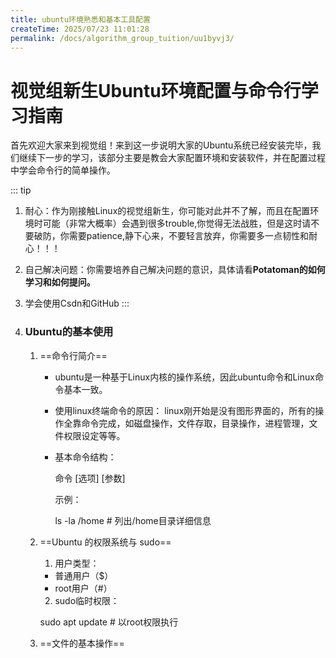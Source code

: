 ```yaml
---
title: ubuntu环境熟悉和基本工具配置
createTime: 2025/07/23 11:01:28
permalink: /docs/algorithm_group_tuition/uu1byvj3/
---
```

<!--
 *  _   _  _______   _______   _____  
 * | \ | ||  ___\ \ / /_   _| |  ___| 
 * |  \| || |__  \ V /  | |   | |__   
 * | . ` ||  __| /   \  | |   |  __|  
 * | |\  || |___/ /^\ \ | |   | |___  
 * \_| \_/\____/\/   \/ \_/   \____/  
 * 
 * @Author: ziyu (Chen Zhaoyu)
 * @Date: 2025-07-23 11:01:28
 * @LastEditors: ziyu (Chen Zhaoyu)
 * @LastEditTime: 2025-07-23 11:02:43
 * @Description: 
 * Copyright (c) 2025 by XAUT NEXT-E/ziyu, All Rights Reserved. 
-->

# 视觉组新生Ubuntu环境配置与命令行学习指南

首先欢迎大家来到视觉组！来到这一步说明大家的Ubuntu系统已经安装完毕，我们继续下一步的学习，该部分主要是教会大家配置环境和安装软件，并在配置过程中学会命令行的简单操作。

::: tip

  1. 耐心：作为刚接触Linux的视觉组新生，你可能对此并不了解，而且在配置环境时可能（非常大概率）会遇到很多trouble,你觉得无法战胜，但是这时请不要破防，你需要patience,静下心来，不要轻言放弃，你需要多一点韧性和耐心！！！
  2. 自己解决问题：你需要培养自己解决问题的意识，具体请看**Potatoman的如何学习和如何提问。**
  3. 学会使用Csdn和GitHub
:::


1. ### Ubuntu的基本使用

    1. ==命令行简介==

        * ubuntu是一种基于Linux内核的操作系统，因此ubuntu命令和Linux命令基本一致。
        * 使用linux终端命令的原因： linux刚开始是没有图形界面的，所有的操作全靠命令完成，如磁盘操作，文件存取，目录操作，进程管理，文件权限设定等等。
        * 基本命令结构：

          命令 [选项] [参数]

          示例：

          ls -la /home  # 列出/home目录详细信息
    2. ==Ubuntu 的权限系统与 sudo==

        1. 用户类型：

        * 普通用户（$）
        * root用户（#）

        2. sudo临时权限：

        sudo apt update  # 以root权限执行
    3. ==文件的基本操作==

 <!--       1. **==文件类型==**

        ![image](assets/image-20250704022323-l0koak7.png)

        /bin：存放常用命令（即二进制可执行程序）

        /boot：系统内核及启动有关的文件

        /dev：存放设备文件

        /etc：存放系统配置文件（配置文件是为一些计算机程序配置参数和初始值的设置）

        /home：所有普通用户的家目录

        /root：管理员用户的家目录

        /lib：存放库文件

        /usr：存放系统应用程序及文档

        /proc：虚拟文件系统目录,以进程为单位存储内存的映射  

        2. **==目录操作：cd，mkdir,ls==**​

        |命令|功能描述|
        | ------| --------------|
        |​`cd`​|切换工作目录|
        |​`mkdir`​|创建新目录|
        |​`ls`​|列出目录内容|
        |​`pwd`​|显示当前目录|
        |​`rmdir`​|删除空目录|

        * 相对路径和绝对路径：  
          相对路径：输入前最前面无 / 或 ~ ，表示相对 当前目录 所在的目录位置  
          绝对路径：在输入路径时，最前面时 / 或 ~ ，表示从根目录或家目录开始的具体目录位置

        1. cd

            更改当前的工作空间（注意：linux所有的目录和文件名都是大小写敏感的）

            * ​`cd ~`​ 切换到当前用户的主目录
            * ​`cd ..`​ 切换到上级目录
            * ​`cd -`​ 切换到前一个工作目录
        2. mkdir

            新建目录名称 不能与当前已有的目录或文件 同名

            * ​`-p`​ 递归创建多级目录（最常用）
            * ​`-v`​ 显示创建过程

        3. ls

            list的简写，功能是列出目录的内容

            * ​`ls -l`​ 长格式显示（详细信息）
            * ​`ls -a`​ 显示隐藏文件（以.开头）
            * ​`ls -h`​ 人性化显示文件大小
            * ​`ls -t`​ 按修改时间排序

        3. **==文件基础操作：cp,rm,mv==**

        |命令|功能描述|
        | ------| ----------------------------|
        |​`cp`​|复制文件/目录|
        |​`rm`​|删除文件/目录|
        |​`mv`​|移动/重命名文件或目录|
        |​`touch`​|创建空文件或更新文件时间戳|
        |​`find`​|在目录树中搜索文件|

        1. cp

            cp 命令的功能是将给出的文件 或 目录 复制 到另一个文件或目录中

            |**选 项**|**含义**|
            | ----| ------------------------------------------------------------------------------------------------|
            |-i|覆盖文件前提示|
            |-r|若给出的源文件是目录文件，则 cp 将递归复制该目录下的所有子目录和文件，目标文件必须为一个目录名|
        2. mv

            mv命令 可以移动文件 或 目录，也可以给 文件或目录 重命名

            |**选项**|**含义**|
            | ----| ----------------|
            |-i|覆盖文件前提示|
        3. rm

            删除文件或目录

            使用 rm 命令要小心，因为文件删除后不能恢复

            |**选项**|**含义**|
            | ----| --------------------------------------|
            |-f|强制删除，忽略不存在的文件，无需提示|
            |-r|递归地删除目录下的内容，**删除文件夹 时必须加此参数**|
    4. **==文件查看和编辑命令==**

        1. 文件查看命令

        |命令|功能描述|
        | ------| ------------------|
        |​`cat`​|显示完整文件内容|
        |​`less`​|分页浏览文件内容|
        |​`head`​|显示文件头部内容|
        |​`tail`​|显示文件尾部内容|
        |​`file`​|检测文件类型|

        2. 文件编辑命令

        |命令|功能描述|
        | ------| ---------------------------|
        |​`nano`​|简单命令行文本编辑器|
        |​`vim`​|高级命令行文本编辑器|
        |​`gedit`​|图形化文本编辑器|
        |​`sed`​|流编辑器（文本替换/处理）|
        |​`diff`​|比较文件差异|

        * vi编辑法：打开终端，输入vi test.txt 回车，按 i 进入编辑模式，输入想要编辑的内容，然后按esc键退出编辑模式，输入:wq保存并退出。（w 报错 q 退出 可选择加！表示强制执行）
        * vim编辑法：与vi编辑法指令界面，不过有代码高亮。

          详细如下：

          https://blog.csdn.net/SSaltedFish_tian/article/details/146203644?fromshare=blogdetail&sharetype=blogdetail&sharerId=146203644&sharerefer=PC&sharesource=2401_89349528&sharefrom=from_link

2. ### 软件安装

    1. #### ==Ubuntu镜像库软件安装==

        首先换源

        鱼香ROS一键换源（初学者推荐）

        wget http://fishros.com/install -O fishros && . fishros

        手动换源（中科大源）

        sudo cp /etc/apt/sources.list /etc/apt/sources.list.bak  
        sudo sed -i 's/security.ubuntu.com/mirrors.ustc.edu.cn/g' /etc/apt/sources.list  
        sudo apt update

        核心指令

        sudo apt update  
        sudo apt install xxx
    2. #### ==Ubuntu非镜像库软件安装==

        核心指令

        sudo dpkg -i xxx
    3. #### ==clion 与 vscode cmake 开发环境的配置 （wsl2 + windows）==

        1. **下载破解版 clion 可参考以下教程**：[Clion 2024.2.2 最新破解版安装教程（附激活码，至2099年~） - 犬小哈教程 (quanxiaoha.com)](https://www.quanxiaoha.com/clion-pojie/clion-pojie-202422.html)

            （注：推荐使用学生邮箱 + 正版。在 windows 上安装）
        2. **vscode （免费，windows 上安装）**
        3. **在wsl上配置 cmake 编译环境**

            * 换源（选择一种方法即可）

              鱼香ROS一键换源（初学者推荐）

              wget http://fishros.com/install -O fishros && . fishros

              手动换源（中科大源）

              sudo cp /etc/apt/sources.list /etc/apt/sources.list.bak  
              sudo sed -i 's/security.ubuntu.com/mirrors.ustc.edu.cn/g' /etc/apt/sources.list  
              sudo apt update
            * 安装相关依赖

              sudo apt install vim cmake make -y
    4. #### ==clion 与 vscode cmake 开发环境的配置 （Ubuntu）==

        * CMake 是一个跨平台的[自动化构建工具](https://so.csdn.net/so/search?q=%E8%87%AA%E5%8A%A8%E5%8C%96%E6%9E%84%E5%BB%BA%E5%B7%A5%E5%85%B7&spm=1001.2101.3001.7020)，用于管理软件项目的构建、编译和安装过程。它通过编写简单的 CMakeLists.txt 脚本，能够生成适用于不同平台的原生构建文件（如 Makefile、Visual Studio 项目等），极大简化了跨平台开发的复杂度。
        * 1. 下载vscode中的相应插件
          2. 编写vscode的配置文件

              1. launch.json文件
              2. CMakeLists.txt文件

        详细如下：

        https://blog.csdn.net/m0_75107602/article/details/148346157?fromshare=blogdetail&sharetype=blogdetail&sharerId=148346157&sharerefer=PC&sharesource=2401_89349528&sharefrom=from_link

至此，恭喜你完成了环境搭建和基础入门！配置环境是踏入视觉大门的第一步，虽然有时会遇到挑战，但是你已经迈出了坚实第一步，接下来继续去探索视觉更广阔的天地吧！ -->
